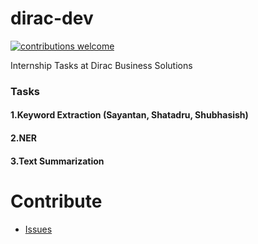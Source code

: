 # dirac-dev

[![contributions welcome](https://img.shields.io/badge/contributions-welcome-brightgreen.svg?style=flat)](https://github.com/ucalyptus/dirac-dev/issues)

Internship Tasks at Dirac Business Solutions
### Tasks
#### 1.Keyword Extraction (Sayantan, Shatadru, Shubhasish)
#### 2.NER
#### 3.Text Summarization

# Contribute
* [Issues](https://github.com/ucalyptus/dirac-dev/issues)
